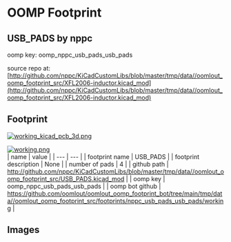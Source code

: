 # OOMP Footprint  
## USB_PADS  by nppc  
  
oomp key: oomp_nppc_usb_pads_usb_pads  
  
source repo at: [http://github.com/nppc/KiCadCustomLibs/blob/master/tmp/data//oomlout_oomp_footprint_src/XFL2006-inductor.kicad_mod](http://github.com/nppc/KiCadCustomLibs/blob/master/tmp/data//oomlout_oomp_footprint_src/XFL2006-inductor.kicad_mod)  
## Footprint  
  
[![working_kicad_pcb_3d.png](working_kicad_pcb_3d_600.png)](working_kicad_pcb_3d.png)  
  
[![working.png](working_600.png)](working.png)  
| name | value | 
| --- | --- | 
| footprint name | USB_PADS | 
| footprint description | None | 
| number of pads | 4 | 
| github path | http://github.com/nppc/KiCadCustomLibs/blob/master/tmp/data//oomlout_oomp_footprint_src/USB_PADS.kicad_mod | 
| oomp key | oomp_nppc_usb_pads_usb_pads | 
| oomp bot github | https://github.com/oomlout/oomlout_oomp_footprint_bot/tree/main/tmp/data//oomlout_oomp_footprint_src/footprints/nppc_usb_pads_usb_pads/working | 
## Images  
